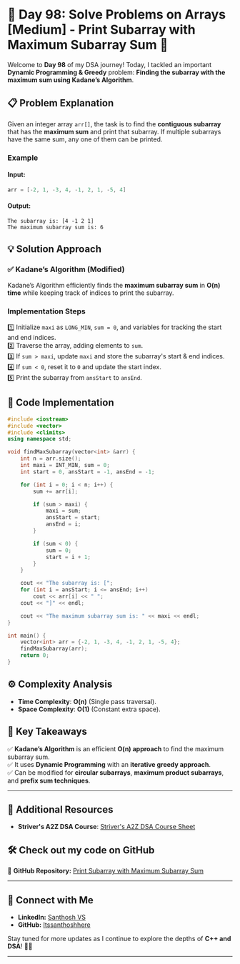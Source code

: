 # 🚀 Day 98: Solve Problems on Arrays [Medium] - Print Subarray with Maximum Subarray Sum 🚀  

Welcome to **Day 98** of my DSA journey! Today, I tackled an important **Dynamic Programming & Greedy** problem: **Finding the subarray with the maximum sum using Kadane’s Algorithm**.  

## 📋 Problem Explanation  

Given an integer array `arr[]`, the task is to find the **contiguous subarray** that has the **maximum sum** and print that subarray. If multiple subarrays have the same sum, any one of them can be printed.  

### Example  

#### **Input:**  
```cpp
arr = [-2, 1, -3, 4, -1, 2, 1, -5, 4]
```
#### **Output:**  
```
The subarray is: [4 -1 2 1]  
The maximum subarray sum is: 6  
```

## 💡 Solution Approach  

### ✅ Kadane’s Algorithm (Modified)  

Kadane’s Algorithm efficiently finds the **maximum subarray sum** in **O(n) time** while keeping track of indices to print the subarray.  

### **Implementation Steps**  
1️⃣ Initialize `maxi` as `LONG_MIN`, `sum = 0`, and variables for tracking the start and end indices.  
2️⃣ Traverse the array, adding elements to `sum`.  
3️⃣ If `sum > maxi`, update `maxi` and store the subarray's start & end indices.  
4️⃣ If `sum < 0`, reset it to `0` and update the start index.  
5️⃣ Print the subarray from `ansStart` to `ansEnd`.  

## 📌 Code Implementation  

```cpp
#include <iostream>
#include <vector>
#include <climits>
using namespace std;

void findMaxSubarray(vector<int> &arr) {
    int n = arr.size();
    int maxi = INT_MIN, sum = 0;
    int start = 0, ansStart = -1, ansEnd = -1;

    for (int i = 0; i < n; i++) {
        sum += arr[i];

        if (sum > maxi) {
            maxi = sum;
            ansStart = start;
            ansEnd = i;
        }

        if (sum < 0) {
            sum = 0;
            start = i + 1;
        }
    }

    cout << "The subarray is: [";
    for (int i = ansStart; i <= ansEnd; i++)
        cout << arr[i] << " ";
    cout << "]" << endl;

    cout << "The maximum subarray sum is: " << maxi << endl;
}

int main() {
    vector<int> arr = {-2, 1, -3, 4, -1, 2, 1, -5, 4};
    findMaxSubarray(arr);
    return 0;
}
```

## ⚙️ Complexity Analysis  

- **Time Complexity**: **O(n)** (Single pass traversal).  
- **Space Complexity**: **O(1)** (Constant extra space).  

## 🧩 Key Takeaways  

✅ **Kadane’s Algorithm** is an efficient **O(n) approach** to find the maximum subarray sum.  
✅ It uses **Dynamic Programming** with an **iterative greedy approach**.  
✅ Can be modified for **circular subarrays**, **maximum product subarrays**, and **prefix sum techniques**.  

---

## 🔗 Additional Resources  
- **Striver's A2Z DSA Course**: [Striver's A2Z DSA Course Sheet](https://takeuforward.org/strivers-a2z-dsa-course/strivers-a2z-dsa-course-sheet-2)  

## 🛠️ Check out my code on GitHub  
📌 **GitHub Repository:** [Print Subarray with Maximum Subarray Sum](https://github.com/Itssanthoshhere/Data-Structures-and-Algorithms/blob/main/C%2B%2B%20with%20DSA-learning-journey/Day98%20-%20Solve%20Problems%20on%20Arrays%20%5BMedium%5D%20-%20Print%20subarray%20with%20maximum%20subarray%20sum/Print_subarray_with_maximum_subarray_sum.cpp)  

---

## 🔗 Connect with Me  
- **LinkedIn:** [Santhosh VS](https://www.linkedin.com/in/thesanthoshvs/)  
- **GitHub:** [Itssanthoshhere](https://github.com/Itssanthoshhere)  

Stay tuned for more updates as I continue to explore the depths of **C++ and DSA**! 🚀🔥  

---
